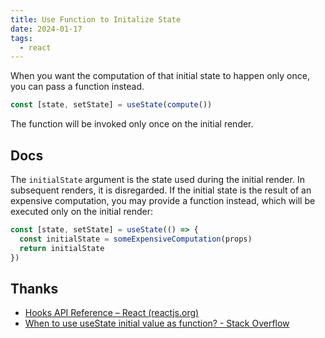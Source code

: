```yaml
---
title: Use Function to Initalize State
date: 2024-01-17
tags:
  - react
---
```



When you want the computation of that initial state to happen only once, you can pass a function instead.

```js
const [state, setState] = useState(compute())
```


The function will be invoked only once on the initial render.

## Docs

The `initialState` argument is the state used during the initial render. In subsequent renders, it is disregarded. If the initial state is the result of an expensive computation, you may provide a function instead, which will be executed only on the initial render:

```js
const [state, setState] = useState(() => {
  const initialState = someExpensiveComputation(props)
  return initialState
})
```


## Thanks

- [Hooks API Reference – React (reactjs.org)](https://legacy.reactjs.org/docs/hooks-reference.html#lazy-initial-state)
- [When to use useState initial value as function? - Stack Overflow](https://stackoverflow.com/questions/60120261/when-to-use-usestate-initial-value-as-function)

